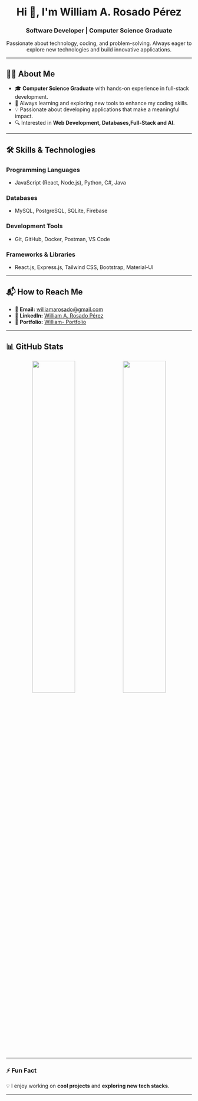 <h1 align="center">Hi 👋, I'm William A. Rosado Pérez</h1>
<h3 align="center">Software Developer | Computer Science Graduate</h3>

<p align="center">
  Passionate about technology, coding, and problem-solving. Always eager to explore new technologies and build innovative applications.
</p>

---

## 👨‍💻 **About Me**
- 🎓 **Computer Science Graduate** with hands-on experience in full-stack development.
- 🚀 Always learning and exploring new tools to enhance my coding skills.
- 💡 Passionate about developing applications that make a meaningful impact.
- 🔍 Interested in **Web Development, Databases,Full-Stack and AI**.

---

## 🛠 **Skills & Technologies**

### **Programming Languages**
- JavaScript (React, Node.js), Python, C#, Java

### **Databases**
- MySQL, PostgreSQL, SQLite, Firebase

### **Development Tools**
- Git, GitHub, Docker, Postman, VS Code

### **Frameworks & Libraries**
- React.js, Express.js, Tailwind CSS, Bootstrap, Material-UI

---

## 📬 **How to Reach Me**
- 📧 **Email:** [williamarosado@gmail.com](mailto:williamarosado@gmail.com)
- 💼 **LinkedIn:** [William A. Rosado Pérez](https://linkedin.com/in/william-a-rosado-pérez-0a91b5297/)
- 🔗 **Portfolio:** [William- Portfolio](https://wrosado-portafolio.netlify.app/)

---

## 📊 **GitHub Stats**
<p align="center">
  <img width="48%" src="https://github-readme-stats.vercel.app/api/top-langs/?username=puppywill&layout=compact&theme=radical" />
  <img width="48%" src="https://github-readme-stats.vercel.app/api?username=puppywill&show_icons=true&theme=radical" />
</p>

---

### ⚡ **Fun Fact**
💡 I enjoy working on **cool projects** and **exploring new tech stacks**.

---
